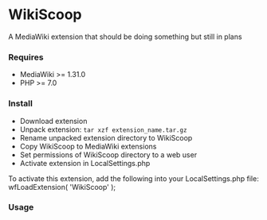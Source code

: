 # WikiScoop
A MediaWiki extension that should be doing something but still in plans

### Requires
- MediaWiki >= 1.31.0
- PHP >= 7.0

### Install
- Download extension
- Unpack extension: `tar xzf extension_name.tar.gz`
- Rename unpacked extension directory to WikiScoop
- Copy WikiScoop to MediaWiki extensions
- Set permissions of WikiScoop directory to a web user
- Activate extension in LocalSettings.php

To activate this extension, add the following into your LocalSettings.php file:
wfLoadExtension( 'WikiScoop' );

### Usage
